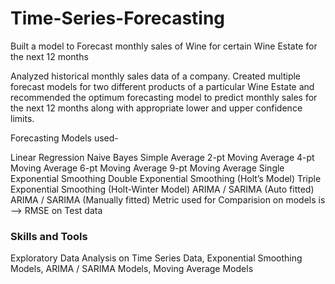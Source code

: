 # Time-Series-Forecasting

Built a model to Forecast monthly sales of Wine for certain Wine Estate for the next 12 months

Analyzed historical monthly sales data of a company. Created multiple forecast models for two different products of a particular Wine Estate and recommended the optimum forecasting model to predict monthly sales for the next 12 months along with appropriate lower and upper confidence limits.

Forecasting Models used-

Linear Regression
Naive Bayes
Simple Average
2-pt Moving Average
4-pt Moving Average
6-pt Moving Average
9-pt Moving Average
Single Exponential Smoothing
Double Exponential Smoothing (Holt’s Model)
Triple Exponential Smoothing (Holt-Winter Model)
ARIMA / SARIMA (Auto fitted)
ARIMA / SARIMA (Manually fitted)
Metric used for Comparision on models is --> RMSE on Test data

### Skills and Tools

Exploratory Data Analysis on Time Series Data, Exponential Smoothing Models, ARIMA / SARIMA Models, Moving Average Models
